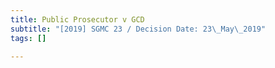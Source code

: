 ```yaml
---
title: Public Prosecutor v GCD
subtitle: "[2019] SGMC 23 / Decision Date: 23\_May\_2019"
tags: []

---
```

